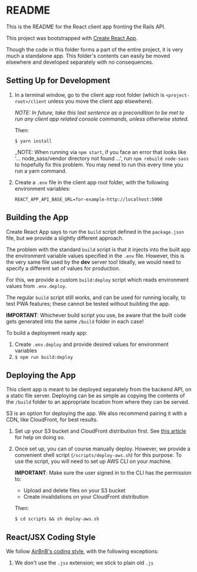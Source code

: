 # README

This is the README for the React client app fronting the Rails API.

This project was bootstrapped with
[Create React App](https://github.com/facebookincubator/create-react-app).

Though the code in this folder forms a part of the entire project, it is very 
much a standalone app. This folder's contents can easily be moved elsewhere and
developed separately with no consequences.

## Setting Up for Development

1. In a terminal window, go to the client app root folder (which is
   `<project-root>/client` unless you move the client app elsewhere).

   _NOTE: In future, take this last sentence as a precondition to be met to run
   any client app related console commands, unless otherwise stated._

   Then:
   
       $ yarn install
       
   _NOTE: When running via `npm start`, if you face an error that looks like
   '... node_sass/vendor directory not found ...', run `npm rebuild node-sass` 
   to hopefully fix this problem. You may need to run this every time you run a
   yarn command.
       
1. Create a `.env` file in the client app root folder, with the following 
   environment variables:
   
       REACT_APP_API_BASE_URL=for-example-http://localhost:5000

## Building the App

Create React App says to run the `build` script defined in the `package.json` 
file, but we provide a slightly different approach.

The problem with the standard `build` script is that it injects into the built
app the environment variable values specified in the `.env` file. However, this
is the very same file used by the **dev** server too! Ideally, we would need to 
specify a different set of values for production.

For this, we provide a custom `build:deploy` script which reads environment 
values from `.env.deploy`.

The regular `build` script still works, and can be used for running locally, to 
test PWA features; these cannot be tested without building the app.

**IMPORTANT**: Whichever build script you use, be aware that the built code gets
generated into the same `/build` folder in each case!

To build a deployment ready app:

1. Create `.env.deploy` and provide desired values for environment variables
1. `$ npm run build:deploy`

## Deploying the App

This client app is meant to be deployed separately from the backend API, on a
static file server. Deploying can be as simple as copying the contents of the 
`/build` folder to an appropriate location from where they can be served.

S3 is an option for deploying the app. We also recommend pairing it with a CDN,
like CloudFront, for best results.

1. Set up your S3 bucket and CloudFront distribution first. See 
   [this article](https://medium.com/@omgwtfmarc/deploying-create-react-app-to-s3-or-cloudfront-48dae4ce0af)
   for help on doing so.

1. Once set up, you can of course manually deploy. However, we provide a 
   convenient shell script (`/scripts/deploy-aws.sh`) for this purpose. To use 
   the script, you will need to set up AWS CLI on your machine.

   **IMPORTANT**: Make sure the user signed in to the CLI has the permission to:
   * Upload and delete files on your S3 bucket
   * Create invalidations on your CloudFront distribution

   Then:

       $ cd scripts && sh deploy-aws.sh

## React/JSX Coding Style

We follow
[AirBnB's coding style](https://github.com/airbnb/javascript/blob/master/react/README.md),
with the following exceptions:

1. We don't use the `.jsx` extension; we stick to plain old `.js`
